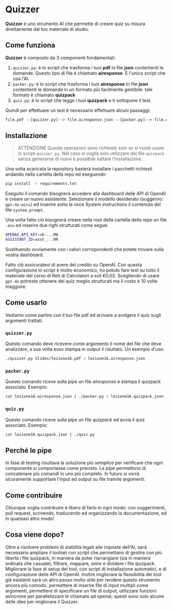 # Quizzer

**Quizzer** è uno strumento AI che permette di creare quiz su misura direttamente dal tuo materiale di studio.

## Come funziona

**Quizzer** è composto da 3 componenti fondamentali:

1. `quizzer.py`: è lo script che trasforma i tuoi **pdf** in file **json** contententi le domande. Questo tipo di file è chiamato **airesponse**. È l'unico script che usa l'AI.
2. `packer.py`: è lo script che trasforma i tuoi **airesponse** in file **json** contententi le domande in un formato più facilmente gestibile. tale formato è chiamato **quizpack**
3. `quiz.py`: è lo script che legge i tuoi **quizpack** e ti sottopone il test.

Quindi per effettuare un test è necessario effettuare alcuni passaggi:

```txt
file.pdf --[quizzer.py]--> file.airesponse.json --[packer.py]--> file.quizpack.json
```

## Installazione

 > ATTENZIONE
 > Queste operazioni sono richieste solo se si vuole usare lo script `quizzer.py`.
 > Nel caso si voglia solo utilizzare dei file `quizpack` senza generarne di nuovi è possibile saltare l'installazione.

Una volta scaricata la repository basterà installare i pacchetti richiesti andando nella cartella della repo ed eseguendo

```sh
pip install -r requirements.txt
```

Eseguito il comando bisognerà accedere alla dashboard delle API di OpenAI e creare un nuovo assistente. Selezionare il modello desiderato (suggeriro: `gpt-4o-mini`) ed inserire sotto la voce _System instructions_ il contenuto del file  `system.prompt`.

Una volta fatto ciò bisognerà creare nella root della cartella della repo un file `.env` ed inserire due righi strutturati come segue:

```sh
OPENAI_API_KEY=sk-...MA
ASSISTANT_ID=asst_...0R
```

Sostituendo ovviamente con i valori corrispondenti che potete trovare sulla vostra dashboard.

Fatto ciò assicuratevi di avere del credito su OpenAI. Con questa configurazione lo script è molto economico, ho potuto fare test su tutto il materiale del corso di Reti di Calcolatori a soli €0,02. Scegliendo di usare `gpt-4o` potreste ottenere dei quiz meglio strutturati ma il costo è 10 volte maggiore.

## Come usarlo

Vediamo come partire con il tuo file pdf ed arrivare a svolgere il quiz sugli argomenti trattati.

### `quizzer.py`

Questo comando deve ricevere come argomento il nome del file che deve analizzare; a sua volta esso stampa in output il risultato. Un esempio d'uso:

```sh
./quizzer.py Slides/lezione16.pdf > lezione16.airesponse.json
```

### `packer.py`

Questo comando riceve sulla pipe un file _airesponse_ e stampa il quizpack associato. Esempio:

```sh
cat lezione16.airesponse.json | ./packer.py > lezione16.quizpack.json
```

### `quiz.py`

Questo comando riceve sulla pipe un file _quizpack_ ed avvia il quiz associato. Esempio:

```sh
cat lezione16.quizpack.json | ./quiz.py
```

## Perché le pipe

In fase di testing risultava la soluzione più semplice per verificare che ogni componente si comportasse come previsto. Le pipe permettono di concatenare più comandi in uno più completo. In futuro si vorrà sicuramente supportare l'input ed output su file tramite argomenti.

## Come contribuire

Chiunque voglia contribuire è libero di farlo in ogni modo: con suggerimenti, pull request, scrivendo, traducendo ed organizzando la documentazione, ed in qualsiasi altro modo!

## Cosa viene dopo?

Oltre a risolvere problemi di stabilità legati alle risposte dell'AI, sarà necessario ampliare il toolset con script che permettano di gestire con più libertà i file quizpack, in maniera da poter riarrangiare (sia in maniera ordinata che casuale), filtrare, mappare, unire e dividere i file quizpack. Migliorare la fase di setup del tool, con script di installazione automatici, e di configurazione delle API di OpenAI. Inoltre migliorare la flessibilità dei tool già esistenti sarà un altro passo molto utile per rendere questo strumento ancora più comodo: permettere di inserire file di input multipli come argomenti, permettere di specificare un file di output, utilizzare funzioni asincrone per parallelizzare le chiamate ad openai; questi sono solo alcune delle idee per migliorare il Quizzer.

